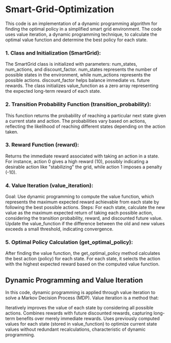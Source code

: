 # Smart-Grid-Optimization
This code is an implementation of a dynamic programming algorithm for finding the optimal policy in a simplified smart grid environment. The code uses value iteration, a dynamic programming technique, to calculate the optimal value function and determine the best policy for each state.

### 1. Class and Initialization (SmartGrid):

The SmartGrid class is initialized with parameters: num_states, num_actions, and discount_factor.
num_states represents the number of possible states in the environment, while num_actions represents the possible actions.
discount_factor helps balance immediate vs. future rewards.
The class initializes value_function as a zero array representing the expected long-term reward of each state.

### 2. Transition Probability Function (transition_probability):

This function returns the probability of reaching a particular next state given a current state and action.
The probabilities vary based on actions, reflecting the likelihood of reaching different states depending on the action taken.

### 3. Reward Function (reward):

Returns the immediate reward associated with taking an action in a state.
For instance, action 0 gives a high reward (10), possibly indicating a desirable action like "stabilizing" the grid, while action 1 imposes a penalty (-10).

### 4. Value Iteration (value_iteration):

Goal: 
Use dynamic programming to compute the value function, which represents the maximum expected reward achievable from each state by following the best possible actions.
Steps:
For each state, calculate the new value as the maximum expected return of taking each possible action, considering the transition probability, reward, and discounted future value.
Update the value_function if the difference between the old and new values exceeds a small threshold, indicating convergence.

### 5. Optimal Policy Calculation (get_optimal_policy):

After finding the value function, the get_optimal_policy method calculates the best action (policy) for each state.
For each state, it selects the action with the highest expected reward based on the computed value function.

## Dynamic Programming and Value Iteration
In this code, dynamic programming is applied through value iteration to solve a Markov Decision Process (MDP). Value iteration is a method that:

Iteratively improves the value of each state by considering all possible actions.
Combines rewards with future discounted rewards, capturing long-term benefits over merely immediate rewards.
Uses previously computed values for each state (stored in value_function) to optimize current state values without redundant recalculations, characteristic of dynamic programming.
